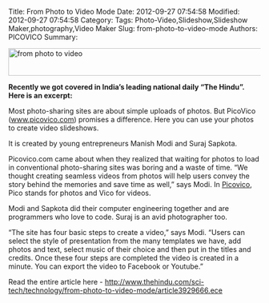 Title: From Photo to Video Mode 
Date: 2012-09-27 07:54:58
Modified: 2012-09-27 07:54:58
Category: 
Tags: Photo-Video,Slideshow,Slideshow Maker,photography,Video Maker
Slug: from-photo-to-video-mode
Authors: PICOVICO
Summary: 

<a href="http://www.picovico.com/blog/wp-content/uploads/2013/03/logo.jpg"><img class="aligncenter size-full wp-image-489" title="logo" src="http://www.picovico.com/blog/wp-content/uploads/2013/03/logo.jpg" alt="from photo to video" width="535" height="55" /></a>

<strong>Recently we got covered in India’s leading national daily “The Hindu”.
</strong><strong>Here is an excerpt: </strong>

<strong></strong>Most photo-sharing sites are about simple uploads of photos. But PicoVico (www.picovico.com) promises a difference. Here you can use your photos to create video slideshows.

It is created by young entrepreneurs Manish Modi and Suraj Sapkota.

Picovico.com came about when they realized that waiting for photos to load in conventional photo-sharing sites was boring and a waste of time. “We thought creating seamless videos from photos will help users convey the story behind the memories and save time as well,” says Modi. In <a title="Picovico" href="http://www.picovico.com" target="_blank">Picovico</a>, Pico stands for photos and Vico for videos.

Modi and Sapkota did their computer engineering together and are programmers who love to code. Suraj is an avid photographer too.

“The site has four basic steps to create a video,” says Modi. “Users can select the style of presentation from the many templates we have, add photos and text, select music of their choice and then put in the titles and credits. Once these four steps are completed the video is created in a minute. You can export the video to Facebook or Youtube.”

Read the entire article here - <a href="http://www.thehindu.com/sci-tech/technology/from-photo-to-video-mode/article3929666.ece" target="_blank">http://www.thehindu.com/sci-tech/technology/from-photo-to-video-mode/article3929666.ece</a>